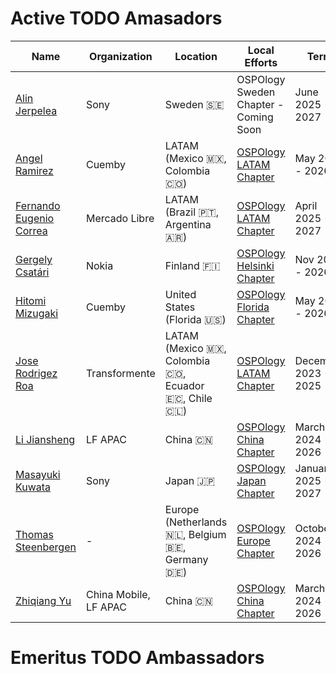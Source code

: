 # Active TODO Amasadors

| Name | Organization | Location | Local Efforts | Term |
| --- | --- | --- | --- | --- |
| [Alin Jerpelea](https://github.com/jerpelea) | Sony | Sweden 🇸🇪 | OSPOlogy Sweden Chapter - Coming Soon | June 2025 - 2027 |
| [Angel Ramirez](https://github.com/ar4mirez) | Cuemby | LATAM (Mexico 🇲🇽, Colombia 🇨🇴) | [OSPOlogy LATAM Chapter](https://community.linuxfoundation.org/ospo-local-meetup-latam-spanish-speaking/) | May 2024 - 2026 |
| [Fernando Eugenio Correa](https://github.com/fer-correa) | Mercado Libre | LATAM (Brazil 🇵🇹, Argentina 🇦🇷) | [OSPOlogy LATAM Chapter](https://community.linuxfoundation.org/ospo-local-meetup-latam-spanish-speaking/) | April 2025 - 2027 |
| [Gergely Csatári](https://github.com/CsatariGergely) | Nokia | Finland 🇫🇮 | [OSPOlogy Helsinki Chapter](https://community.linuxfoundation.org/ospo-local-meetup-helsinki/) | Nov 2024 - 2026 |
| [Hitomi Mizugaki](https://github.com/hit0mim)| Cuemby | United States (Florida 🇺🇸) | [OSPOlogy Florida Chapter](https://community.linuxfoundation.org/ospo-local-meetup-south-florida/) | May 2024 - 2026 |
| [Jose Rodrigez Roa](https://www.linkedin.com/in/joserodriguezroa) | Transformente | LATAM (Mexico 🇲🇽, Colombia 🇨🇴, Ecuador 🇪🇨, Chile 🇨🇱) | [OSPOlogy LATAM Chapter](https://community.linuxfoundation.org/ospo-local-meetup-latam-spanish-speaking/) | December 2023 - 2025 |
| [Li Jiansheng](https://www.linkedin.com/in/lijiansheng/) | LF APAC | China 🇨🇳 | [OSPOlogy China Chapter](https://community.linuxfoundation.org/ospo-local-meetup-china-zh-cn-speaking/) | March 2024 - 2026 |
| [Masayuki Kuwata](https://github.com/kuwatm) | Sony | Japan 🇯🇵 | [OSPOlogy Japan Chapter](https://community.linuxfoundation.org/ospo-local-meetup-japan-japanese-speaking/) | January 2025 - 2027 |
| [Thomas Steenbergen](https://github.com/tsteenbe) | - | Europe (Netherlands 🇳🇱, Belgium 🇧🇪, Germany 🇩🇪) | [OSPOlogy Europe Chapter](https://community.linuxfoundation.org/ospology-european-chapter/) | October 2024 - 2026 |
| [Zhiqiang Yu](https://github.com/zhiqiang-yu) | China Mobile, LF APAC | China 🇨🇳 | [OSPOlogy China Chapter](https://community.linuxfoundation.org/ospo-local-meetup-china-zh-cn-speaking/) | March 2024 - 2026 |

# Emeritus TODO Ambassadors
